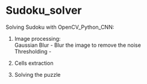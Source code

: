 # Sudoku_solver

Solving Sudoku with OpenCV_Python_CNN:
1) Image processing:  
    Gaussian Blur - Blur the image to remove the noise  
    Thresholding -   
    
2) Cells extraction
3) Solving the puzzle


